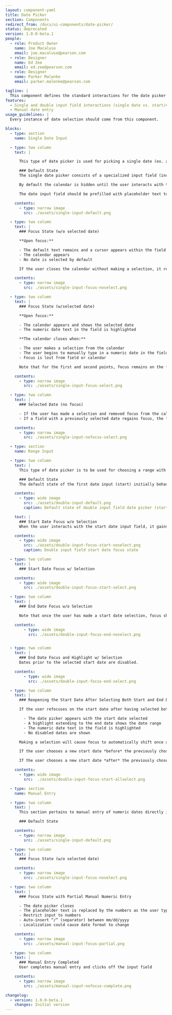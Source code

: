```yaml
---
layout: component-yaml
title: Date Picker
section: Components
redirect_from: /docs/ui-components/date-picker/
status: deprecated
version: 1.0.0-beta.1
people:
  - role: Product Owner
    name: Joe Macaluso
    email: joe.macaluso@pearson.com
  - role: Designer
    name: Ed Zee
    email: ed.zee@pearson.com
  - role: Designer
    name: Parker Malenke
    email: parker.malenke@pearson.com

tagline: |
  This component defines the standard interactions for the date picker component.
features:
  - Single and double input field interactions (single date vs. start/end dates)
  - Manual date entry
usage_guidelines: |
  Every instance of date selection should come from this component.

blocks:
  - type: section
    name: Single Date Input

  - type: two column
    text: |

      This type of date picker is used for picking a single date (ex. assignment due date).

      ### Default State
      The single date picker consists of a specialized input field (including the current supported calendar icon) and a calendar component.

      By default the calendar is hidden until the user interacts with the date input field.

      The date input field should be prefilled with placeholder text to indicate formatting of the numeric date (ex. mm/dd/yyyy).

    contents:
      - type: narrow image
        src: ./assets/single-input-default.png

  - type: two column
    text: |
      ### Focus State (w/o selected date)

      **Upon focus:**

      - The default text remains and a cursor appears within the field
      - The calendar appears
      - No date is selected by default

      If the user closes the calendar without making a selection, it reverts back to Default State.

    contents:
      - type: narrow image
        src: ./assets/single-input-focus-noselect.png

  - type: two column
    text: |
      ### Focus State (w/selected date)

      **Upon focus:**

      - The calendar appears and shows the selected date
      - The numeric date text in the field is highlighted

      **The calendar closes when:**

      - The user makes a selection from the calendar
      - The user begins to manually type in a numeric date in the field
      - Focus is lost from field or calendar

      Note that for the first and second points, focus remains on the field until the user clicks elsewhere.

    contents:
      - type: narrow image
        src: ./assets/single-input-focus-select.png

  - type: two column
    text: |
      ### Selected Date (no focus)

      - If the user has made a selection and removed focus from the calendar or field, then the date field shows the numeric date.
      - If a field with a previously selected date regains focus, the field and calendar switch to Focus State (w/ selected date).

    contents:
      - type: narrow image
        src: ./assets/single-input-nofocus-select.png

  - type: section
    name: Range Input

  - type: two column
    text: |
      This type of date picker is to be used for choosing a range with specific start and end dates (ex. course beginning and end).

      ### Default State
      The default state of the first date input (start) initially behaves the same way as a single date input field.

    contents:
      - type: wide image
        src: ./assets/double-input-default.png
        caption: Default state of double input field date picker (start/end).

    text: |
      ### Start Date Focus w/o Selection
      When the user interacts with the start date input field, it gains focus and the calendar appears.

    contents:
      - type: wide image
        src: ./assets/double-input-focus-start-noselect.png
        caption: Double input field start date focus state

  - type: two column
    text: |
      ### Start Date Focus w/ Selection

    contents:
      - type: wide image
        src: ./assets/double-input-focus-start-select.png

  - type: two column
    text: |
      ### End Date Focus w/o Selection

      Note that once the user has made a start date selection, focus should automatically switch to the end date and the calendar for the end date should open. Until the user actually does a mousover on the calendar, only the selected start date will be highlighted.

    contents:
        - type: wide image
          src: ./assets/double-input-focus-end-noselect.png


  - type: two column
    text: |
      ### End Date Focus and Highlight w/ Selection
      Dates prior to the selected start date are disabled.

    contents:
        - type: wide image
          src: ./assets/double-input-focus-end-select.png

  - type: two column
    text: |
      ### Reopening the Start Date After Selecting Both Start and End Dates

      If the user refocuses on the start date after having selected both a start and end date:

        - The date picker appears with the start date selected
        - A highlight extending to the end date shows the date range
        - The numeric date text in the field is highlighted
        - No disabled dates are shown

      Making a selection will cause focus to automatically shift once again to the end date picker and field.

      If the user chooses a new start date *before* the previously chosen end date, the end date selection *will be retained* and the user will be automatically moved to the end date input field to confirm their selection.

      If the user chooses a new start date *after* the previously chosen end date, the end date selection *will clear* and the user will be automatically moved moved to the end date input field to make a new end date selection.

    contents:
      - type: wide image
        src:  ./assets/double-input-focus-start-allselect.png

  - type: section
    name: Manual Entry

  - type: two column
    text: |
      This section pertains to manual entry of numeric dates directly into the input field.

      ### Default State

    contents:
      - type: narrow image
        src: ./assets/single-input-default.png

  - type: two column
    text: |
      ### Focus State (w/o selected date)

    contents:
      - type: narrow image
        src: ./assets/single-input-focus-noselect.png

  - type: two column
    text: |
      ### Focus State with Partial Manual Numeric Entry

      - The date picker closes
      - The placeholder text is replaced by the numbers as the user types
      - Restrict input to numbers
      - Auto-insert “/” (separator) between mm/dd/yyyy
      - Localization could cause date format to change

    contents:
      - type: narrow image
        src: ./assets/manual-input-focus-partial.png

  - type: two column
    text: |
      ### Manual Entry Completed
      User completes manual entry and clicks off the input field

    contents:
      - type: narrow image
        src: ./assets/manual-input-nofocus-complete.png

changelog:
  - version: 1.0.0-beta.1
    changes: Initial version
---
```

